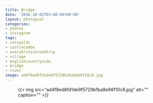 ```yaml
---
title: Bridge
date: '2016-10-02T03:08:08+00:00'
layout: photopost
categories:
- photos
- instagram
tags:
- cotswolds
- castlecombe
- averybritishroadtrip
- village
- englishcountryside
- bridge
- river
image: ad4f8ed8fd1de9f5729b1ba8e66f10c8.jpg
---
```


<figure class="photo photo--square">
  {{< img src="ad4f8ed8fd1de9f5729b1ba8e66f10c8.jpg" alt="" caption="" >}}

</figure>




